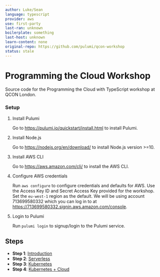 ```yaml
---
author: Luke/Sean
language: typescript
provider: aws
use: first-party
last-ran: unknown
boilerplate: something
last-host: unknown
learn-content: none
original-repo: https://github.com/pulumi/qcon-workshop
status: stale
---
```


# Programming the Cloud Workshop

Source code for the Programming the Cloud with TypeScript workshop at QCON London.


### Setup

1. Install Pulumi

    Go to https://pulumi.io/quickstart/install.html to install Pulumi.

1. Install Node.js

    Go to https://nodejs.org/en/download/ to install Node.js version >=10.

1. Install AWS CLI

    Go to https://aws.amazon.com/cli/ to install the AWS CLI.

1. Configure AWS credentials

    Run `aws configure` to configure credentials and defaults for AWS.  Use the Access Key ID and Secret Access Key provided for the workshop.  Set the `eu-west-1` region as the default.  We will be using account 713699580332 which you can log in to at https://713699580332.signin.aws.amazon.com/console.

1. Login to Pulumi

    Run `pulumi login` to signup/login to the Pulumi service.

## Steps

* __Step 1__: [Introduction](./1.Intro/)
* __Step 2__: [Serverless](./2.Serverless/)
* __Step 3__: [Kubernetes](./3.Kubernetes/)
* __Step 4__: [Kubernetes + Cloud](./4.Kubernetes+Cloud)
